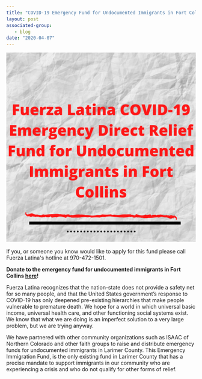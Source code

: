 ```yaml
---
title: "COVID-19 Emergency Fund for Undocumented Immigrants in Fort Collins"
layout: post
associated-group:
   - blog
date: "2020-04-07"
---
```


![](/media/Abolish-Columbus-Day-1024x1024.png)

If you, or someone you know would like to apply for this fund please call Fuerza Latina's hotline at 970-472-1501.

**Donate to the emergency fund for undocumented immigrants in Fort Collins [here](http://ow.ly/A3W650z3QiO)!**

Fuerza Latina recognizes that the nation-state does not provide a safety net for so many people, and that the United States government’s response to COVID-19 has only deepened pre-existing hierarchies that make people vulnerable to premature death. We hope for a world in which universal basic income, universal health care, and other functioning social systems exist. We know that what we are doing is an imperfect solution to a very large problem, but we are trying anyway.

We have partnered with other community organizations such as ISAAC of Northern Colorado and other faith groups to raise and distribute emergency funds for undocumented immigrants in Larimer County. This Emergency Immigration Fund, is the only existing fund in Larimer County that has a precise mandate to support immigrants in our community who are experiencing a crisis and who do not qualify for other forms of relief.
